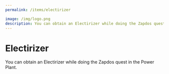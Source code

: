```yaml
---
permalink: /items/electirizer

image: /img/logo.png
description: You can obtain an Electirizer while doing the Zapdos quest in the Power Plant.
---
```


# Electirizer

You can obtain an Electirizer while doing the Zapdos quest in the Power Plant.
